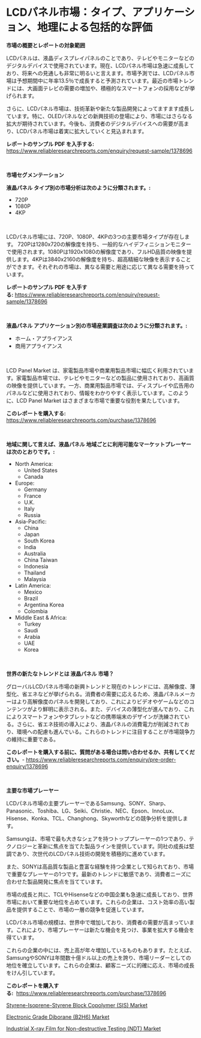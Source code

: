 <p><h1>LCDパネル市場：タイプ、アプリケーション、地理による包括的な評価</h1></p><p><strong>市場の概要とレポートの対象範囲</strong></p>
<p><p>LCDパネルは、液晶ディスプレイパネルのことであり、テレビやモニターなどのデジタルデバイスで使用されています。現在、LCDパネル市場は急速に成長しており、将来への見通しも非常に明るいと言えます。市場予測では、LCDパネル市場は予想期間中に年率13.5％で成長すると予測されています。最近の市場トレンドには、大画面テレビの需要の増加や、積極的なスマートフォンの採用などが挙げられます。</p><p>さらに、LCDパネル市場は、技術革新や新たな製品開発によってますます成長しています。特に、OLEDパネルなどの新興技術の登場により、市場にはさらなる拡大が期待されています。今後も、消費者のデジタルデバイスへの需要が高まり、LCDパネル市場は着実に拡大していくと見込まれます。</p></p>
<p><strong>レポートのサンプル PDF を入手する:</strong> <a href="https://www.reliableresearchreports.com/enquiry/request-sample/1378696">https://www.reliableresearchreports.com/enquiry/request-sample/1378696</a></p>
<p>&nbsp;</p>
<p><strong>市場セグメンテーション</strong></p>
<p><strong>液晶パネル タイプ別の市場分析は次のように分類されます。:</strong></p>
<p><ul><li>720P</li><li>1080P</li><li>4KP</li></ul></p>
<p>&nbsp;</p>
<p><p>LCDパネル市場には、720P、1080P、4KPの3つの主要市場タイプが存在します。 720Pは1280x720の解像度を持ち、一般的なハイデフィニションモニターで使用されます。1080Pは1920x1080の解像度であり、フルHD品質の映像を提供します。4KPは3840x2160の解像度を持ち、超高精細な映像を表示することができます。それぞれの市場は、異なる需要と用途に応じて異なる需要を持っています。</p></p>
<p><strong>レポートのサンプル PDF を入手する:</strong>&nbsp;<a href="https://www.reliableresearchreports.com/enquiry/request-sample/1378696">https://www.reliableresearchreports.com/enquiry/request-sample/1378696</a></p>
<p>&nbsp;</p>
<p><strong> 液晶パネル アプリケーション別の市場産業調査は次のように分類されます。:</strong></p>
<p><ul><li>ホーム・アプライアンス</li><li>商用アプライアンス</li></ul></p>
<p>&nbsp;</p>
<p><p>LCD Panel Market は、家電製品市場や商業用製品市場に幅広く利用されています。家電製品市場では、テレビやモニターなどの製品に使用されており、高画質の映像を提供しています。一方、商業用製品市場では、ディスプレイや広告用のパネルなどに使用されており、情報をわかりやすく表示しています。このように、LCD Panel Market はさまざまな市場で重要な役割を果たしています。</p></p>
<p><strong>このレポートを購入する:</strong>&nbsp; <a href="https://www.reliableresearchreports.com/purchase/1378696">https://www.reliableresearchreports.com/purchase/1378696</a></p>
<p>&nbsp;</p>
<p><strong>地域に関して言えば、液晶パネル 地域ごとに利用可能なマーケットプレーヤーは次のとおりです。:</strong></p>
<p><ul>
    <li>
        North America:
        <ul>
            <li>United States</li>
            <li>Canada</li>
        </ul>
    </li>
    <li>
        Europe:
        <ul>
            <li>Germany</li>
            <li>France</li>
            <li>U.K.</li>
            <li>Italy</li>
            <li>Russia</li>
        </ul>
    </li>
    <li>
        Asia-Pacific:
        <ul>
            <li>China</li>
            <li>Japan</li>
            <li>South Korea</li>
            <li>India</li>
            <li>Australia</li>
            <li>China Taiwan</li>
            <li>Indonesia</li>
            <li>Thailand</li>
            <li>Malaysia</li>
        </ul>
    </li>
    <li>
        Latin America:
        <ul>
            <li>Mexico</li>
            <li>Brazil</li>
            <li>Argentina Korea</li>
            <li>Colombia</li>
        </ul>
    </li>
    <li>
        Middle East & Africa:
        <ul>
            <li>Turkey</li>
            <li>Saudi</li>
            <li>Arabia</li>
            <li>UAE</li>
            <li>Korea</li>
        </ul>
    </li>
    </ul></p>
<p>&nbsp;</p>
<p><strong>世界の新たなトレンドとは 液晶パネル 市場？</strong></p>
<p><p>グローバルLCDパネル市場の新興トレンドと現在のトレンドには、高解像度、薄型化、省エネなどが挙げられる。消費者の需要に応えるため、液晶パネルメーカーはより高解像度のパネルを開発しており、これによりビデオやゲームなどのコンテンツがより鮮明に表示される。また、デバイスの薄型化が進んでおり、これによりスマートフォンやタブレットなどの携帯端末のデザインが洗練されている。さらに、省エネ技術の導入により、液晶パネルの消費電力が削減されており、環境への配慮も進んでいる。これらのトレンドに注目することが市場競争力の維持に重要である。</p></p>
<p><strong>このレポートを購入する前に、質問がある場合は問い合わせるか、共有してください。</strong>- <a href="https://www.reliableresearchreports.com/enquiry/pre-order-enquiry/1378696">https://www.reliableresearchreports.com/enquiry/pre-order-enquiry/1378696</a></p>
<p>&nbsp;</p>
<p><strong>主要な市場プレーヤー</strong></p>
<p><p>LCDパネル市場の主要プレーヤーであるSamsung、SONY、Sharp、Panasonic、Toshiba、LG、Seiki、Christie、NEC、Epson、InnoLux、Hisense、Konka、TCL、Changhong、Skyworthなどの競争分析を提供します。</p><p>Samsungは、市場で最も大きなシェアを持つトッププレーヤーの1つであり、テクノロジーと革新に焦点を当てた製品ラインを提供しています。同社の成長は堅調であり、次世代のLCDパネル技術の開発を積極的に進めています。</p><p>また、SONYは高品質な製品と豊富な経験を持つ企業として知られており、市場で重要なプレーヤーの1つです。最新のトレンドに敏感であり、消費者ニーズに合わせた製品開発に焦点を当てています。</p><p>市場の成長と共に、TCLやHisenseなどの中国企業も急速に成長しており、世界市場において重要な地位を占めています。これらの企業は、コスト効率の高い製品を提供することで、市場の一層の競争を促進しています。</p><p>LCDパネル市場の規模は、世界中で増加しており、消費者の需要が高まっています。これにより、市場プレーヤーは新たな機会を見つけ、事業を拡大する機会を得ています。</p><p>これらの企業の中には、売上高が年々増加しているものもあります。たとえば、SamsungやSONYは年間数十億ドル以上の売上を誇り、市場リーダーとしての地位を確立しています。これらの企業は、顧客ニーズに的確に応え、市場の成長をけん引しています。</p></p>
<p><strong>このレポートを購入する:</strong>&nbsp;&nbsp;<a href="https://www.reliableresearchreports.com/purchase/1378696">https://www.reliableresearchreports.com/purchase/1378696</a></p>
<p><p><a href="https://github.com/shotows/Market-Research-Report-List-1/blob/main/styrene-isoprene-styrene-block-copolymer-sis-market.md">Styrene-Isoprene-Styrene Block Copolymer (SIS) Market</a></p><p><a href="https://github.com/angelajermaine/Market-Research-Report-List-2/blob/main/electronic-grade-diborane-b2h6-market.md">Electronic Grade Diborane (B2H6) Market</a></p><p><a href="https://github.com/beatblasta/Market-Research-Report-List-2/blob/main/industrial-x-ray-film-for-non-destructive-testing-ndt-market.md">Industrial X-ray Film for Non-destructive Testing (NDT) Market</a></p></p>